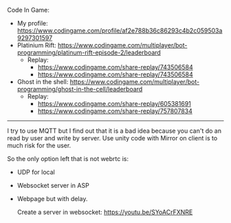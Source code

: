 Code In Game:
- My profile: https://www.codingame.com/profile/af2e788b36c86293c4b2c059503a9297301597
 - Platinium Rift: https://www.codingame.com/multiplayer/bot-programming/platinum-rift-episode-2/leaderboard
   - Replay:
     - https://www.codingame.com/share-replay/743506584
     - https://www.codingame.com/share-replay/743506584
 - Ghost in the shell: https://www.codingame.com/multiplayer/bot-programming/ghost-in-the-cell/leaderboard
   - Replay:
     - https://www.codingame.com/share-replay/605381691
     - https://www.codingame.com/share-replay/757807834




  --------------

I try to use MQTT but I find out that it is a bad idea because you can't do an read by user and write by server.
Use unity code with Mirror on client is to much risk for the user.

So the only option left that is not webrtc is:
- UDP for local
- Websocket server in ASP 
- Webpage but with delay.


  Create a server in websocket:
https://youtu.be/SYoACrFXNRE
